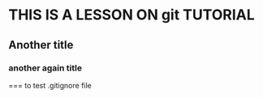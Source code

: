 # THIS IS A LESSON ON git TUTORIAL
## Another title
### another again title

===
to test .gitignore file

